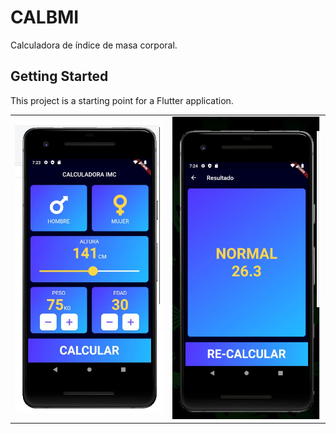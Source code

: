 # CALBMI

Calculadora de índice de masa corporal.

## Getting Started

This project is a starting point for a Flutter application.

|                   |                   |
| ----------------- | ----------------- |
| ![](img/bmi1.jpg) | ![](img/bmi2.jpg) |


